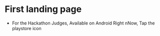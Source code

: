 # First landing page
- For the Hackathon Judges, Available on Android Right nNow, Tap the playstore icon
